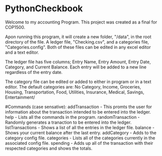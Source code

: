 # PythonCheckbook
Welcome to my accounting Program. This project was created as a final for COP1500.

Apon running this program, it will create a new folder, "/data", in the root directory of the file. A ledger file, "Checking.csv", and a categories file, "Categories.config". Both of these files can be edited in any excel editor and a text editor.

The ledger file has five columns; Entry Name, Entry Amount, Entry Date, Category, and Current Balance. Each entry will be added to a new line regardless of the entry date.

The category file can be edited or added to either in program or in a text editor. The default categories are: No Category, Income, Groceries, Housing, Transportation, Food, Utilities, Insurance, Medical, Savings, Entertainment/

#Commands 
(case sensative):
addTransaction - This promts the user for information about the transaction intended to be entered into the ledger.
help - Lists all the commands in the program.
randomTransaction - Randomly generates a tranaction to be entered into the ledger.
listTransactions - Shows a list of all the entries in the ledger file.
balance - Shows your current balance after the last entry.
addCategory - Adds to the category config file.
categories - Lists all of the categories currently in the associated config file.
spending - Adds up all of the transaction with their respected categories and shows the totals.
